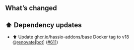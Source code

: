## What’s changed

## ⬆️ Dependency updates

- ⬆️ Update ghcr.io/hassio-addons/base Docker tag to v18 @[renovate[bot]](https://github.com/apps/renovate) ([#611](https://github.com/hassio-addons/addon-adguard-home/pull/611))
